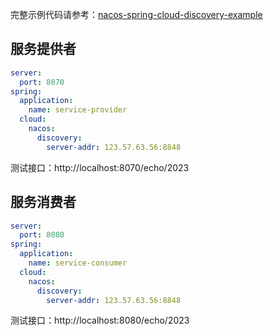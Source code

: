 完整示例代码请参考：[nacos-spring-cloud-discovery-example](https://github.com/nacos-group/nacos-examples/tree/master/nacos-spring-cloud-example/nacos-spring-cloud-discovery-example)

## 服务提供者

```yaml
server:
  port: 8070
spring:
  application:
    name: service-provider
  cloud:
    nacos:
      discovery:
        server-addr: 123.57.63.56:8848
```

测试接口：http://localhost:8070/echo/2023

## 服务消费者

```yaml
server:
  port: 8080
spring:
  application:
    name: service-consumer
  cloud:
    nacos:
      discovery:
        server-addr: 123.57.63.56:8848
```

测试接口：http://localhost:8080/echo/2023
